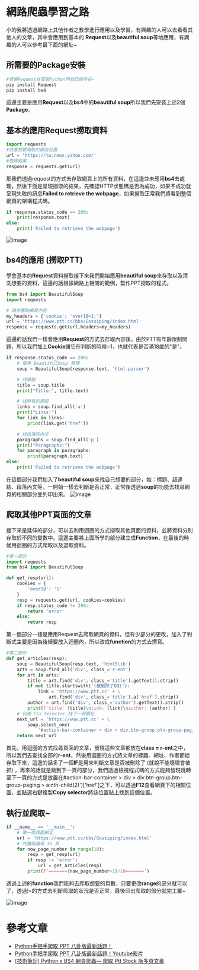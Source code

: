 # 網路爬蟲學習之路

小的我將透過網路上其他作者之教學進行應用以及學習，有興趣的人可以去看看其他人的文章，其中會應用到基本的 **Request**以及**beautiful soup**等地應用，有興趣的人可以參考最下面的網址~

## 所需要的Package安裝

```python
#普遍Request在安裝Python時就已經存在~
pip install Request
pip install bs4
```
這邊主要是應用**Request**以及**bs4**中的**beautiful soup**所以我們先安裝上述2個**Package**。
## 基本的應用Request撈取資料
```python
import requests
#放置想要爬取的網址位置
url = 'https://tw.news.yahoo.com/'
#取得結果
response = requests.get(url)
```
那我們透過request的方式去存取網頁上的所有資料，在這邊並未應用**bs4**去處理，然後下面是呈現撈取的結果，先確認HTTP狀態碼是否為成功，如果不成功就呈現失敗的訊息**Failed to retrieve the webpage**，如果撈取正常我們將看到整個網頁的架構程式碼。
```python
if response.status_code == 200:
    print(response.text)
else:
    print('Failed to retrieve the webpage')
```
![image](basic.png)
## bs4的應用 (撈取PTT)
學會基本的**Request**資料撈取接下來我們開始應用**beautiful soup**來存取以及清洗想要的資料，這邊的話根據網路上相關的範例，製作PPT撈取的程式。
```python
from bs4 import BeautifulSoup
import requests

# 請求獲取網頁內容
my_headers = {'cookie': 'over18=1;'}
url = 'https://www.ptt.cc/bbs/Gossiping/index.html'
response = requests.get(url,headers=my_headers)
```
這邊的話我們一樣會應用**Request**的方式去存取內容後，由於PTT有年齡限制問題，所以我們加上**Cookie**讓它在判斷的時候=1，也就代表是否滿18歲的"是"。
```python
if response.status_code == 200:
    # 使用 BeautifulSoup 整理
    soup = BeautifulSoup(response.text, 'html.parser')

    # 找標題
    title = soup.title
    print("Title:", title.text)

    # 找所有的連結
    links = soup.find_all('a')
    print("Links:")
    for link in links:
        print(link.get('href'))

    # 找段落的內文
    paragraphs = soup.find_all('p')
    print("Paragraphs:")
    for paragraph in paragraphs:
        print(paragraph.text)
else:
    print('Failed to retrieve the webpage')
```
在這個部分我們加入了**beautiful soup**來找自己想要的部分，如：標題、超連結、段落內文等，一開始一樣去判斷是否正常，正常後透過**soup**的功能去找尋網頁的相關部分並列印出來。
![image](bs4.png)
## 爬取其他PPT頁面的文章
接下來是延伸的部分，可以去利用迴圈的方式撈取其他頁面的資料，並將資料分別存取於不同的變數中。這邊主要將上面所學的部分建立成**Function**，在最後的時候用迴圈的方式爬取以及選取資料。
```python
#第一部分
import requests
from bs4 import BeautifulSoup

def get_resp(url):
    cookies = {
        'over18': '1'
    }
    resp = requests.get(url, cookies=cookies)
    if resp.status_code != 200:
        return 'error'
    else:
        return resp
```
第一個部分一樣是應用Request去爬取網頁的資料，但有少部分的更改，加入了判斷式主要是因為後續要放入迴圈內，所以改成**function**的方式去撰寫。
```python
#第二部分
def get_articles(resp):
    soup = BeautifulSoup(resp.text, 'html5lib')
    arts = soup.find_all('div', class_='r-ent')
    for art in arts:
        title = art.find('div', class_='title').getText().strip()
        if not title.startswith('(被刪除了QQ)'):
            link = 'https://www.ptt.cc' + \
                art.find('div', class_='title').a['href'].strip()
        author = art.find('div', class_='author').getText().strip()
        print(f'title: {title}\nlink: {link}\nauthor: {author}')
    # 利用 Css Selector 找下一頁網址
    next_url = 'https://www.ptt.cc' + \
        soup.select_one(
            '#action-bar-container > div > div.btn-group.btn-group-paging > a:nth-child(2)')['href']
    return next_url
```
首先，用迴圈的方式找尋頁面的文章，發現這些文章都放在**class = r-ent**之中，所以我們去查找全部的**r-ent**，然後用迴圈的方式將文章的標題、網址、作者都給存取下來，這邊的話多了一個**IF**是用來判斷文章是否被刪除了 (就說不能壞壞會被抓) ，再來的話就是跳到下一頁的部分，我們透過檢視程式碼的方式能夠發現跳轉至下一頁的方式是放置在#action-bar-container > div > div.btn-group.btn-group-paging > a:nth-child(2)')['href']之下，可以透過**F12**查看網頁下的相關位置，並點選右鍵複製**Copy selector**將該位置貼上找到這個位置。
## 執行並爬取~
```python
if __name__ == '__main__':
    # 第一個頁面網址
    url = 'https://www.ptt.cc/bbs/Gossiping/index.html'
    # 先讓爬蟲爬 10 頁
    for now_page_number in range(10):
        resp = get_resp(url)
        if resp != 'error':
            url = get_articles(resp)
        print(f'======={now_page_number+1}/10=======')
```
透過上述的**function**我們能夠去爬取想要的頁數，只要更改**range**的部分就可以了，透過!=的方式去判斷爬取的狀況是否正常，最後印出爬取的部分就完工羅~

![image](bs4_2.png)
# 參考文章
* [Python手把手爬取 PPT 八卦版最新話題！](https://medium.com/marketingdatascience/python%E6%89%8B%E6%8A%8A%E6%89%8B%E7%88%AC%E5%8F%96-ppt-%E5%85%AB%E5%8D%A6%E7%89%88%E6%9C%80%E6%96%B0%E8%A9%B1%E9%A1%8C-%E5%90%AB%E7%A8%8B%E5%BC%8F%E7%A2%BC-6f46c2d3f746)
* [Python手把手爬取 PPT 八卦版最新話題！Youtube影片](https://www.youtube.com/watch?v=yeY1LFHdZs4&ab_channel=zinolin)
* [[技術筆記] Python x BS4 網頁爬蟲— 爬取 Ptt Stock 版多頁文章](https://alisonhsu1106.medium.com/python-x-beautifulsoup-%E7%B6%B2%E9%A0%81%E7%88%AC%E8%9F%B2-%E7%88%AC%E5%8F%96-ptt-stock-%E7%89%88%E5%A4%9A%E9%A0%81%E6%96%87%E7%AB%A0-6a2fb34acbfa)
